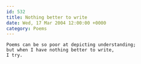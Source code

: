 ```yaml
---
id: 532
title: Nothing better to write
date: Wed, 17 Mar 2004 12:00:00 +0000
category: Poems
---
```


    Poems can be so poor at depicting understanding;  
    but when I have nothing better to write,  
    I try.


